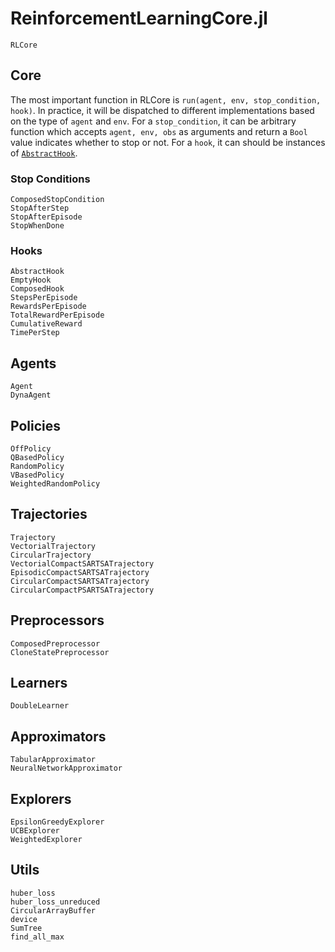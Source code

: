 # ReinforcementLearningCore.jl

```@docs
RLCore
```

## Core

The most important function in RLCore is `run(agent, env, stop_condition, hook)`.
In practice, it will be dispatched to different implementations based on the type
of `agent` and `env`. For a `stop_condition`, it can be arbitrary function which
accepts `agent, env, obs` as arguments and return a `Bool` value indicates whether
to stop or not. For a `hook`, it can should be instances of [`AbstractHook`](@ref).

### Stop Conditions

```@docs
ComposedStopCondition
StopAfterStep
StopAfterEpisode
StopWhenDone
```

### Hooks

```@docs
AbstractHook
EmptyHook
ComposedHook
StepsPerEpisode
RewardsPerEpisode
TotalRewardPerEpisode
CumulativeReward
TimePerStep
```

## Agents

```@docs
Agent
DynaAgent
```

## Policies

```@docs
OffPolicy
QBasedPolicy
RandomPolicy
VBasedPolicy
WeightedRandomPolicy
```

## Trajectories

```@docs
Trajectory
VectorialTrajectory
CircularTrajectory
VectorialCompactSARTSATrajectory
EpisodicCompactSARTSATrajectory
CircularCompactSARTSATrajectory
CircularCompactPSARTSATrajectory
```

## Preprocessors

```@docs
ComposedPreprocessor
CloneStatePreprocessor
```

## Learners

```@docs
DoubleLearner
```

## Approximators

```@docs
TabularApproximator
NeuralNetworkApproximator
```

## Explorers

```@docs
EpsilonGreedyExplorer
UCBExplorer
WeightedExplorer
```

## Utils

```@docs
huber_loss
huber_loss_unreduced
CircularArrayBuffer
device
SumTree
find_all_max
```